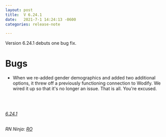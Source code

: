 ```yaml
---
layout: post
title:  V 6.24.1
date:   2021-7-1 14:24:13 -0600
categories: release-note

---
```

Version 6.24.1 debuts one bug fix. 


# Bugs

- When we re-added gender demographics and added two additional options, it threw off a previously functioning connection to Wodify. We wired it up so that it's no longer an issue. That is all. You're excused. 


<br/>


<br/>

*[6.24.1](https://github.com/streetparking/my-streetparking/releases/tag/v6.24.1)*
<br/>
<br/>


_RN Ninja: [RO](https://github.com/robyanna)_
 
 
 